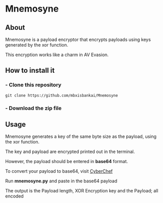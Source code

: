 # Mnemosyne
## About
Mnemosyne is a payload encryptor that encrypts payloads using keys generated by the xor function.

This encryption works like a charm in AV Evasion.

## How to install it
### - Clone this repository
```
git clone https://github.com/mbxisbankai/Mnemosyne
```
### - Download the zip file

## Usage
Mnemosyne generates a key of the same byte size as the payload, using the xor function.

The key and payload are encrypted printed out in the terminal.

However, the payload should be entered in **base64** format.

To convert your payload to base64, visit <a href="https://gchq.github.io/CyberChef/">CyberChef</a>

Run **mnemosyne.py** and paste in the base64 payload

The output is the Payload length, XOR Encryption key and the Payload; all encoded






